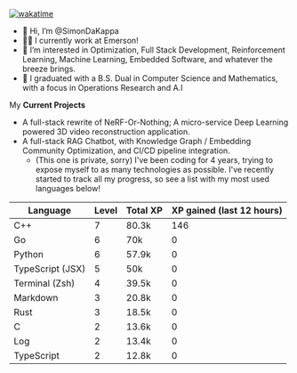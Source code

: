 
[![wakatime](https://wakatime.com/badge/user/50e6c678-94a9-4739-af51-360aeb113c51.svg)](https://wakatime.com/@50e6c678-94a9-4739-af51-360aeb113c51)

- 👋 Hi, I’m @SimonDaKappa
- 🧑‍💼 I currently work at Emerson!
- 👀 I’m interested in Optimization, Full Stack Development, Reinforcement Learning, Machine Learning, Embedded Software, and whatever the breeze brings.
- 🌱 I graduated with a B.S. Dual in Computer Science and Mathematics, with a focus in Operations Research and A.I

My **Current Projects** 
- A full-stack rewrite of NeRF-Or-Nothing; A micro-service Deep Learning powered 3D video reconstruction application.
- A full-stack RAG Chatbot, with Knowledge Graph / Embedding Community Optimization, and CI/CD pipeline integration.
  - (This one is private, sorry)
I've been coding for 4 years, trying to expose myself to as many technologies as possible. I've recently started to track all my progress, so see
a list with my most used languages below!

| Language | Level | Total XP | XP gained (last 12 hours) |
| --- | --- | --- | --- |
| C++ | 7 | 80.3k | 146 |
| Go | 6 | 70k | 0 |
| Python | 6 | 57.9k | 0 |
| TypeScript (JSX) | 5 | 50k | 0 |
| Terminal (Zsh) | 4 | 39.5k | 0 |
| Markdown | 3 | 20.8k | 0 |
| Rust | 3 | 18.5k | 0 |
| C | 2 | 13.6k | 0 |
| Log | 2 | 13.4k | 0 |
| TypeScript | 2 | 12.8k | 0 |